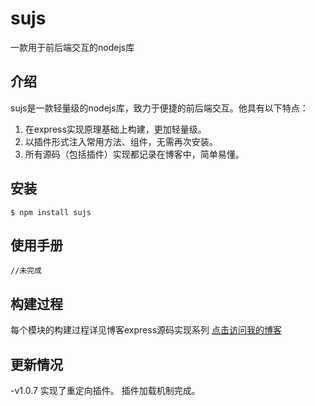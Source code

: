 # sujs
一款用于前后端交互的nodejs库
## 介绍
sujs是一款轻量级的nodejs库，致力于便捷的前后端交互。他具有以下特点：
1. 在express实现原理基础上构建，更加轻量级。
2. 以插件形式注入常用方法、组件，无需再次安装。
3. 所有源码（包括插件）实现都记录在博客中，简单易懂。
 
## 安装
```
$ npm install sujs
```
## 使用手册
```
//未完成
```
## 构建过程
 每个模块的构建过程详见博客express源码实现系列
<a href="https://betasu.github.io/archives/">点击访问我的博客</a>

## 更新情况
 -v1.0.7
	实现了重定向插件。
	插件加载机制完成。




